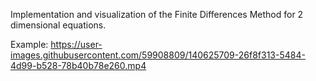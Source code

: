 Implementation and visualization of the Finite Differences Method for 2 dimensional equations.

Example:
https://user-images.githubusercontent.com/59908809/140625709-26f8f313-5484-4d99-b528-78b40b78e260.mp4

